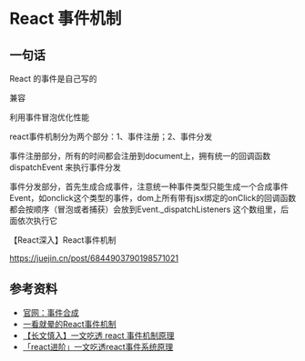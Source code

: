 # React 事件机制





## 一句话

React 的事件是自己写的

兼容

利用事件冒泡优化性能











react事件机制分为两个部分：1、事件注册；2、事件分发

事件注册部分，所有的时间都会注册到document上，拥有统一的回调函数dispatchEvent 来执行事件分发

事件分发部分，首先生成合成事件，注意统一种事件类型只能生成一个合成事件Event，如onclick这个类型的事件，dom上所有带有jsx绑定的onClick的回调函数都会按顺序（冒泡或者捕获）会放到Event._dispatchListeners 这个数组里，后面依次执行它





【React深入】React事件机制

https://juejin.cn/post/6844903790198571021



## 参考资料

- [官网：事件合成](https://zh-hans.reactjs.org/docs/events.html#gatsby-focus-wrapper)
- [一看就晕的React事件机制](https://zhuanlan.zhihu.com/p/35468208)
- [【长文慎入】一文吃透 react 事件机制原理](https://mp.weixin.qq.com/s?__biz=MzIxNjgwMDIzMA==&mid=2247484257&idx=1&sn=eb61917284de8d9ff28009087256e7c3&chksm=9782cde8a0f544fe83b9bc4e8fbfd9cd1ccacbd2da513423e148fdf879cf2d6da0fcb0033ccf&mpshare=1&scene=1&srcid=0928H2hAMnVEnL0XcSEBDWZK&sharer_sharetime=1569627030109&sharer_shareid=778ad5bf3b27e0078eb105d7277263f6#rd)
- [「react进阶」一文吃透react事件系统原理](https://mp.weixin.qq.com/s/sMaY0_D6wFeh6BZIP5KCpA)